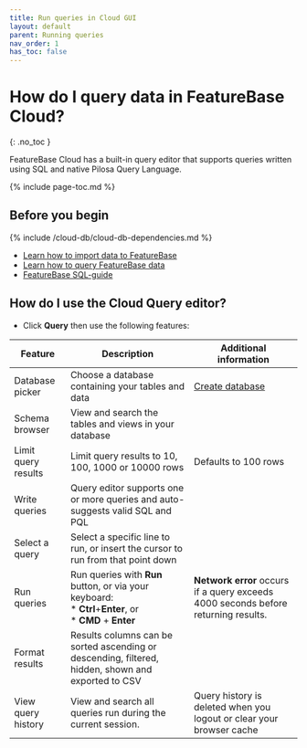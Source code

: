 ```yaml
---
title: Run queries in Cloud GUI
layout: default
parent: Running queries
nav_order: 1
has_toc: false
---
```


# How do I query data in FeatureBase Cloud?
{: .no_toc }

FeatureBase Cloud has a built-in query editor that supports queries written using SQL and native Pilosa Query Language.

{% include page-toc.md %}

## Before you begin

{% include /cloud-db/cloud-db-dependencies.md %}
* [Learn how to import data to FeatureBase](/docs/cloud/cloud-ingest/cloud-ingest-manage)
* [Learn how to query FeatureBase data](/docs/cloud/cloud-query/cloud-query-home)
* [FeatureBase SQL-guide](/docs/sql-guide/sql-guide-home)

## How do I use the Cloud Query editor?

* Click **Query** then use the following features:

| Feature | Description | Additional information |
|---|---|---|
| Database picker | Choose a database containing your tables and data | [Create database](/docs/cloud/cloud-databases/cloud-db-manage) |
| Schema browser | View and search the tables and views in your database |  |
| Limit query results | Limit query results to 10, 100, 1000 or 10000 rows |  Defaults to 100 rows |
| Write queries | Query editor supports one or more queries and auto-suggests valid SQL and PQL |  |
| Select a query | Select a specific line to run, or insert the cursor to run from that point down |  |
| Run queries | Run queries with **Run** button, or via your keyboard:<br/>* **Ctrl**+**Enter**, or<br/>* **CMD** + **Enter** | **Network error** occurs if a query exceeds 4000 seconds before returning results. |
| Format results | Results columns can be sorted ascending or descending, filtered, hidden, shown and exported to CSV |  |
| View query history | View and search all queries run during the current session. | Query history is deleted when you logout or clear your browser cache |
